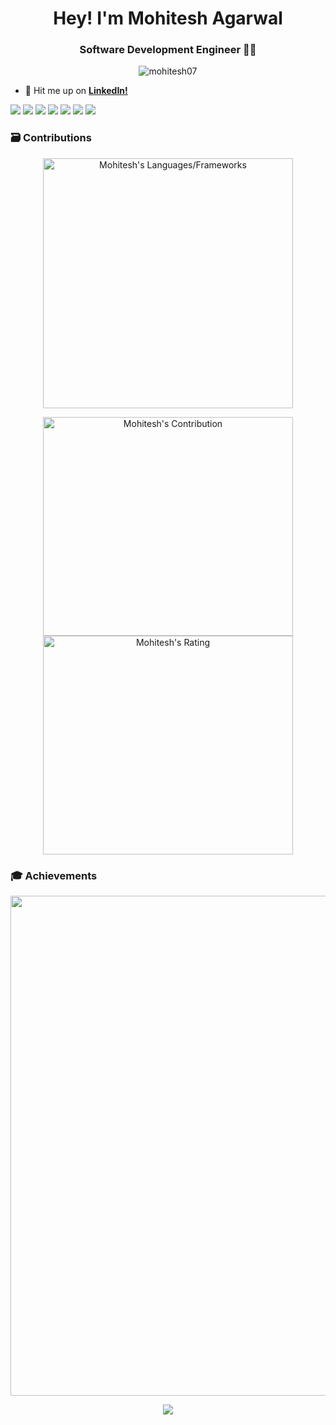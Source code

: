 <h1 align="center">Hey! I'm Mohitesh Agarwal</h1>
<h3 align="center">Software Development Engineer 🧑‍💻</h3>

<p align="center"> <img src="https://komarev.com/ghpvc/?username=mohitesh07" alt="mohitesh07" /> </p>

- 📩 Hit me up on **[LinkedIn!](https://www.linkedin.com/in/mohitesh-ch-agarwal/)**

![](https://img.shields.io/badge/Code-Javascript-informational?style=flat&logo=kotlin&logoColor=white&color=0095D5)
![](https://img.shields.io/badge/Code-Python-informational?style=flat&logo=kotlin&logoColor=white&color=0095D5)
![](https://img.shields.io/badge/Code-Java-informational?style=flat&logo=kotlin&logoColor=white&color=0095D5)
![](https://img.shields.io/badge/Library-Reactjs-informational?style=flat&logo=kotlin&logoColor=white&color=0095D5)
![](https://img.shields.io/badge/Library-Nodejs-informational?style=flat&logo=spring&logoColor=white&color=336791)
![](https://img.shields.io/badge/Library-Expressjs-informational?style=flat&logo=spring&logoColor=white&color=336791)
![](https://img.shields.io/badge/Tools-Docker-informational?style=flat&logo=docker&logoColor=white&color=2496ED)

### 🗃️ Contributions
<p align = "center">
  <img src = "https://github-readme-stats.vercel.app/api/top-langs?username=mohitesh07&show_icons=true&count_private=true&locale=en&layout=compact&langs_count=10&hide_border=true&bg_color=151515&title_color=FB8C00&text_color=fff&icon_color=fff" alt = "Mohitesh's Languages/Frameworks" width = 400 />
</p>
<p align = "center">
  <img src = "https://github-readme-stats.vercel.app/api?username=mohitesh07&count_private=true&theme=dark&hide_border=true" alt = "Mohitesh's Contribution" width = 400 height = 350 >
  <img src = "https://github-readme-streak-stats.herokuapp.com?user=mohitesh07&theme=dark&hide_border=true" alt = "Mohitesh's Rating" width = 400 height = 350 >
</p>

### 🎓 Achievements
<p align = "center">
  <img src = "https://github-profile-trophy.vercel.app/?username=mohitesh07&theme=nord&margin-w=15&margin-h=15&&no-frame=true&row=1" width = 800 >
</p>

<p align="center">
  <img src="https://capsule-render.vercel.app/api?type=waving&color=gradient&height=80&section=footer"/>
</p>
